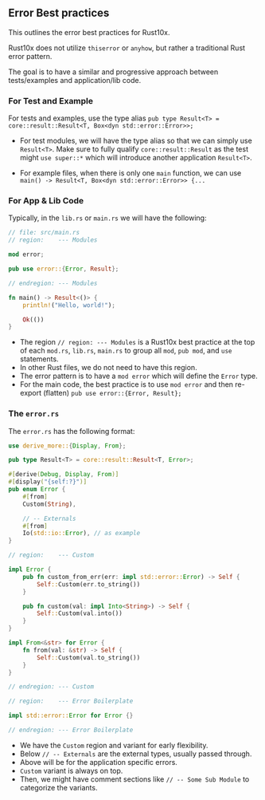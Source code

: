 ## Error Best practices

This outlines the error best practices for Rust10x.

Rust10x does not utilize `thiserror` or `anyhow`, but rather a traditional Rust error pattern.

The goal is to have a similar and progressive approach between tests/examples and application/lib code.

### For Test and Example

For tests and examples, use the type alias `pub type Result<T> = core::result::Result<T, Box<dyn std::error::Error>>;`

- For test modules, we will have the type alias so that we can simply use `Result<T>`. Make sure to fully qualify `core::result::Result` as the test might `use super::*` which will introduce another application `Result<T>`.

- For example files, when there is only one `main` function, we can use `main() -> Result<T, Box<dyn std::error::Error>> {...`

### For App & Lib Code

Typically, in the `lib.rs` or `main.rs` we will have the following:

````rust
// file: src/main.rs
// region:    --- Modules

mod error;

pub use error::{Error, Result};

// endregion: --- Modules

fn main() -> Result<()> {
	println!("Hello, world!");

	Ok(())
}
````

- The region `// region: --- Modules` is a Rust10x best practice at the top of each `mod.rs`, `lib.rs`, `main.rs` to group all `mod`, `pub mod`, and `use` statements.
- In other Rust files, we do not need to have this region.
- The error pattern is to have a `mod error` which will define the `Error` type.
- For the main code, the best practice is to use `mod error` and then re-export (flatten) `pub use error::{Error, Result};`

### The `error.rs`

The `error.rs` has the following format:

````rust
use derive_more::{Display, From};

pub type Result<T> = core::result::Result<T, Error>;

#[derive(Debug, Display, From)]
#[display("{self:?}")]
pub enum Error {
	#[from]
	Custom(String),

	// -- Externals
	#[from]
	Io(std::io::Error), // as example
}

// region:    --- Custom

impl Error {
	pub fn custom_from_err(err: impl std::error::Error) -> Self {
		Self::Custom(err.to_string())
	}

	pub fn custom(val: impl Into<String>) -> Self {
		Self::Custom(val.into())
	}
}

impl From<&str> for Error {
	fn from(val: &str) -> Self {
		Self::Custom(val.to_string())
	}
}

// endregion: --- Custom

// region:    --- Error Boilerplate

impl std::error::Error for Error {}

// endregion: --- Error Boilerplate

````

- We have the `Custom` region and variant for early flexibility.
- Below `// -- Externals` are the external types, usually passed through.
- Above will be for the application specific errors.
- `Custom` variant is always on top.
- Then, we might have comment sections like `// -- Some Sub Module` to categorize the variants.
